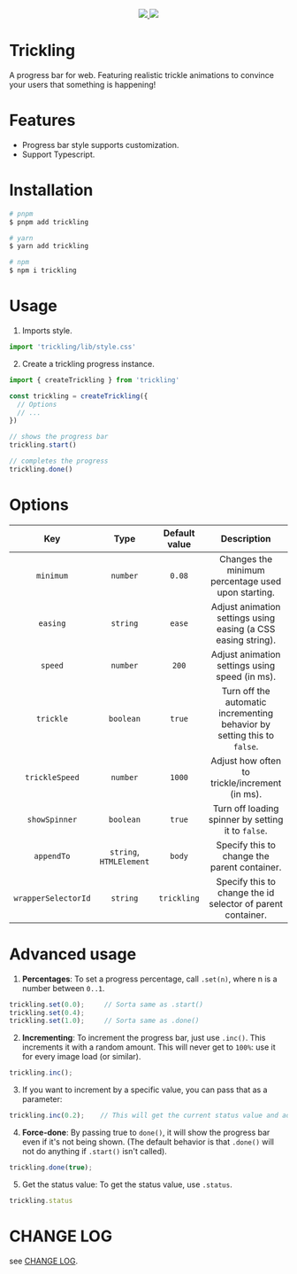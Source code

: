 <p align="center">
  <a href="https://www.npmjs.org/package/trickling">
    <img src="https://img.shields.io/npm/v/trickling.svg">
  </a>
  <a href="https://npmcharts.com/compare/trickling?minimal=true">
    <img src="https://img.shields.io/npm/dm/trickling.svg">
  </a>
  <br>
</p>

# Trickling

A progress bar for web. Featuring realistic trickle animations to convince your users that something is happening!

# Features

- Progress bar style supports customization.
- Support Typescript.

# Installation

```bash
# pnpm
$ pnpm add trickling

# yarn
$ yarn add trickling

# npm
$ npm i trickling
```

# Usage

1. Imports style.

```ts
import 'trickling/lib/style.css'
```

2. Create a trickling progress instance.

```ts
import { createTrickling } from 'trickling'

const trickling = createTrickling({
  // Options
  // ...
})

// shows the progress bar
trickling.start()

// completes the progress
trickling.done()
```

# Options

| Key | Type | Default value | Description |
| :---: | :---: | :---: | :---: |
| `minimum` | `number` | `0.08` | Changes the minimum percentage used upon starting. |
| `easing` | `string` | `ease` | Adjust animation settings using easing (a CSS easing string). |
| `speed` | `number` | `200` | Adjust animation settings using speed (in ms). |
| `trickle` | `boolean` | `true` | Turn off the automatic incrementing behavior by setting this to `false`. |
| `trickleSpeed` | `number` | `1000` | Adjust how often to trickle/increment (in ms). |
| `showSpinner` | `boolean` | `true` | Turn off loading spinner by setting it to `false`. |
| `appendTo` | `string`, `HTMLElement` | `body` | Specify this to change the parent container. |
| `wrapperSelectorId` | `string` | `trickling` | Specify this to change the id selector of parent container. |


# Advanced usage

1. **Percentages**: To set a progress percentage, call `.set(n)`, where n is a number between `0..1`.

```ts
trickling.set(0.0);     // Sorta same as .start()
trickling.set(0.4);
trickling.set(1.0);     // Sorta same as .done()
```

2. **Incrementing**: To increment the progress bar, just use `.inc()`. This increments it with a random amount. This will never get to `100%`: use it for every image load (or similar).

```ts
trickling.inc();
```

3. If you want to increment by a specific value, you can pass that as a parameter:

```ts
trickling.inc(0.2);    // This will get the current status value and adds 0.2 until status is 0.994
```

4. **Force-done**: By passing true to `done()`, it will show the progress bar even if it's not being shown. (The default behavior is that `.done()` will not do anything if `.start()` isn't called).

```ts
trickling.done(true);
```

5. Get the status value: To get the status value, use `.status`.

```ts
trickling.status
```

# CHANGE LOG

see [CHANGE LOG](./CHANGELOG.md).